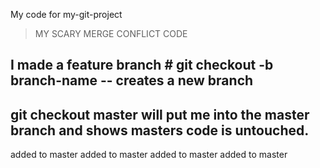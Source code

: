 My code for my-git-project

> MY SCARY MERGE CONFLICT CODE

## I made a feature branch # git checkout -b branch-name -- creates a new branch
## git checkout master will put me into the master branch and shows masters code is untouched.

added to master
added to master
added to master
added to master
